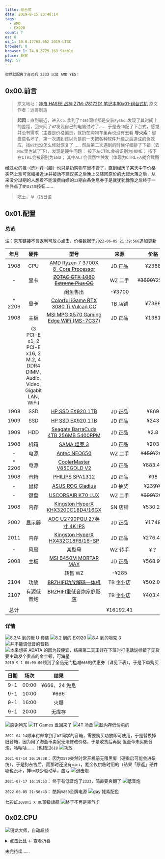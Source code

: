 ```yaml
---
title: 组台式
date: 2019-8-15 20:48:14
tags:
  - AMD
  - EX920
count: 7
os: 0
os_1: 10.0.17763.652 2019-LTSC
browser: 0
browser_1: 74.0.3729.169 Stable
place: 新家
key: 57
---
```

    突然就配爽了台式机 2333 以及 AMD YES！
<!-- more -->
## 0x00.前言
> 原文地址：[神舟 HASEE 战神 Z7M-i78172D1 笔记本#0x01-组台式机](./laptop.html#0x01-组台式机)
  原文作者：远哥制造

> **起因**：直到最近，进入`Co.`拿到了`T480`同样都是安装`Python`发现了其时间上的差距，回来问了`WZ`发现自己的电脑过时了……
于是去`JD`配了下台式，感觉并没有需求（主要是价格偏贵，就扔在购物车里再也没有去看
**导火索**：键盘莫名坏了，第一次遇到还以为是前一天把各种软件升级之后造成的负效应，找`WZ`也没怎么修就恢复了……
然后第二次遇到的时候仔细排了下错（去`Mac`里也试了下），发现是硬件问题：
按下左<kbd>CTRL</kbd>会被识别为<kbd>HOME</kbd>；
按下右<kbd>CTRL</kbd>会被识别为<kbd>END</kbd>；
其中<kbd>ALT</kbd>会偶然性触发（体现为<kbd>CTRL</kbd>+<kbd>A</kbd>就会截图

经过`WZ`的推~~（洗）~~荐~~（脑）~~也只是扔购物车里不管了，直到经历了某天中午价格突然上涨可涨幅接近`1K`并被劝不建议买之后晚上又降回原价的大起大落之后，从来没分过期的人想着不能浪费白嫖的`12`期白条免息券于是就犹犹豫豫之后终于一件件点了`提交订单`按钮……
> 吃土，草（指日语

## 0x01.配置
### 总览
注：京东链接不含返利可放心点击，价格数据于`2022-06-05 21:39:566`追加更新

年月 | 硬件 | 型号 | 来源 | 价格
:---: | :---: | :---: | :---: | :---:
1908 | CPU | [AMD Ryzen 7 3700X 8-Core Processor](https://item.jd.com/100006391078.html) | JD 正品 | ¥2368
- | 显卡 | ~~[ZOTAC GTX 1080 Extreme Plus OC](https://www.techpowerup.com/gpu-specs/zotac-gtx-1080-extreme-plus-oc.b4139)~~ | WZ 二手 | ~~¥3600~~¥2500
| | | 闲鱼售出 | -¥3700
* 2206 | 显卡 | [Colorful iGame RTX 3080 Ti Vulcan OC](https://www.techpowerup.com/gpu-specs/colorful-igame-rtx-3080-ti-vulcan-oc.b8955) | TB 店铺 | ¥7399
1908 | 主板 | [MSI MPG X570 Gaming Edge WiFi (MS-7C37)](https://item.jd.com/100003809901.html) | JD 正品 | ¥1381
| | (3 PCI-E x1, 2 PCI-E x16, 2 M.2, 4 DDR4 DIMM, Audio, Video, Gigabit LAN, WiFi) | | 
1908 | SSD | [HP SSD EX920 1TB](https://item.jd.com/6209326.html) | JD 正品 | ¥869
1909 | SSD | [HP SSD EX920 1TB](https://item.jd.com/6209326.html) | JD 正品 | ¥243
1909 | HDD | [Seagate BarraCuda 4TB 256MB 5400RPM](https://item.jd.com/4220257.html) | JD 正品 | ¥2.8
1908 | 机箱 | [SAMA 坦克 3](https://item.jd.com/100003124872.html) | JD 正品 | ¥203
- | 电源 | [Antec NEO650](https://item.jd.com/1039354.html) | WZ 二手 | ~~¥459~~¥200
* 2206 | 电源 | [CoolerMaster V850GOLD V2](https://item.jd.com/100002748150.html) | JD 正品 | ¥683.46
1908 | 音箱 | [PHILIPS SPA1312](https://item.jd.com/172149.html) | JD 正品 | ¥98
- | 鼠标 | [ASUS ROG Gladius](https://item.jd.com/12440466577.html) | JD 抽奖 | ~~¥239~~¥0
- | 键盘 | [USCORSAIR K70 LUX](https://item.jd.com/41756364735.html) | WZ 二手 | ~~¥699~~¥200
1908 | 内存 | [Kingston HyperX KHX3200C18D4/16GX](https://product.suning.com/0070092951/10705205793.html) | SN 店铺 | ¥530.28
2002 | 显示器 | [AOC U2790PQU 27英寸 4K IPS](https://item.jd.com/100001071956.html) | JD 正品 | ¥1749
2011 | 内存 | [Kingston HyperX HX432C18FB/16-SP](https://item.jd.com/100005089420.html) | JD 正品 | ¥276.43
- | 风扇 | 某型号 | WZ 转手 | ¥？
2008 | 主板 | [MSI B450M MORTAR MAX](https://item.jd.com/100007256670.html) | JD 正品 | ¥568.92
| | | 转售 WZ | -¥285
2104 | 功放 | [BRZHIFI功放解码一体机](https://item.taobao.com/item.htm?id=623298849520) | TB 企业店 | ¥502.06
2107 | 有源低音炮 | [BRZHIFI重低音炮家庭影院](https://item.taobao.com/item.htm?id=598781070189) | TB 企业店 | ¥403.46
 | | | 
总计 | | | ¥16192.41

### 详情
![8.3/4 到的板 U 套装](https://i1.yuangezhizao.cn/macOS/20210414211309.png!webp)
![8.2 到的 EX920](https://i1.yuangezhizao.cn/macOS/20210414211445.png!webp)
![8.4 到的坦克 3](https://i1.yuangezhizao.cn/macOS/20210414211624.png!webp)
![并不能调低音的音箱](https://i1.yuangezhizao.cn/macOS/20210414211752.png!webp)
![本来想买 ADATA 的因为较便宜，结果第二天正好在下班时打电话说标错了无货要主动发个贵点的金士顿，可海星](https://i1.yuangezhizao.cn/macOS/20210414212039.png!webp)
`2019-9-1 00:00:00`领到了全品无门槛减`666`的优惠券（详见下表），于是下单购买

日期 | 场次 | 结果
:---: | :---: | :---:
9-1 | 00:00 | ¥666、24 免息
9-1 | 10:00 | ¥666 
9-1 | 16:00 | 火爆
9-1 | 20:00 | 无库存

![感谢狗东](https://i1.yuangezhizao.cn/Win-10/20190901232422.png!webp)
![1T Games 盘回来了](https://i1.yuangezhizao.cn/macOS/20210414211034.png!webp)
![4T 冷备](https://i1.yuangezhizao.cn/macOS/20210414210816.png!webp)
![趁内存低价屯的](https://i1.yuangezhizao.cn/macOS/20210414210414.png!webp)

`2021-04-14`顺丰付邮拿到了`WZ`同学的音箱，需要购买功放即可使用，于是替换掉旧音箱，因为用了淘金币卖家无法修改价格，于是收货后再返
但至今未买低音炮，咕咕咕……（也错过`618`
![功放](https://i1.yuangezhizao.cn/macOS/20210622201330.png!webp)

`2021-07-14 20:19:38`：
因为`X570`突然时常开机前无限黑屏（硬重启可能会进系统），于是狗东售后，而那时还没有`mini`，氪金仅供临时用的（结果「原返」硬件哪也没坏，神`tm`缺少驱动草，血亏
![迫击炮](https://i1.yuangezhizao.cn/macOS/20210714201741.png!webp)

`2021-07-17 16:19:53`：
终于有低音炮了`2333`，简直要爽翻了
![低音炮](https://i1.yuangezhizao.cn/macOS/20210808231213.png!webp)

`2022-06-05 21:56:43`：
酷妈`V850`金牌电源
![gay 姥紫配色](https://i1.yuangezhizao.cn/macOS/20220605215630.png!webp)

七彩虹`3080Ti X OC`顶级旗舰
![终于不再是空气卡](https://i1.yuangezhizao.cn/macOS/20220605215804.png!webp)

## 0x02.CPU
![锐龙大师，自动超频](https://i1.yuangezhizao.cn/macOS/QQ20210414-212445@2x.png!webp)

<details><summary>点击此处 ← 查看折叠</summary>

超频大法好！`3.99`逼死强逼症，神奇的是这个数字会跳回`4.00`……
> 超频参数：
`CPU Ratio：40.00`
`Override CPU Core Voltage：1.3500V`
`Override CPU NB/Soc Voltage：1.1000V`

![3.99GHz](https://i1.yuangezhizao.cn/Win-10/20190824123130.jpg!webp)
![4.00GHz](https://i1.yuangezhizao.cn/Win-10/20190824123301.jpg!webp)

</details>

未完待续……